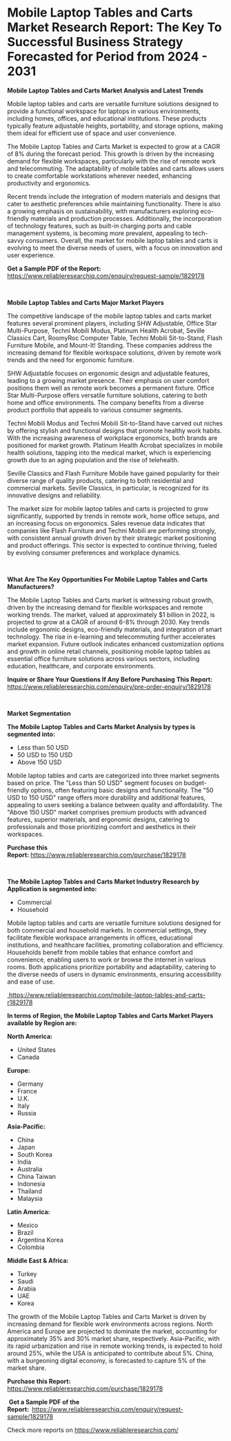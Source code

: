 <p><h1>Mobile Laptop Tables and Carts Market Research Report: The Key To Successful Business Strategy Forecasted for Period from 2024 - 2031</h1></p><p><strong>Mobile Laptop Tables and Carts Market Analysis and Latest Trends</strong></p>
<p><p>Mobile laptop tables and carts are versatile furniture solutions designed to provide a functional workspace for laptops in various environments, including homes, offices, and educational institutions. These products typically feature adjustable heights, portability, and storage options, making them ideal for efficient use of space and user convenience.</p><p>The Mobile Laptop Tables and Carts Market is expected to grow at a CAGR of 8% during the forecast period. This growth is driven by the increasing demand for flexible workspaces, particularly with the rise of remote work and telecommuting. The adaptability of mobile tables and carts allows users to create comfortable workstations wherever needed, enhancing productivity and ergonomics.</p><p>Recent trends include the integration of modern materials and designs that cater to aesthetic preferences while maintaining functionality. There is also a growing emphasis on sustainability, with manufacturers exploring eco-friendly materials and production processes. Additionally, the incorporation of technology features, such as built-in charging ports and cable management systems, is becoming more prevalent, appealing to tech-savvy consumers. Overall, the market for mobile laptop tables and carts is evolving to meet the diverse needs of users, with a focus on innovation and user experience.</p></p>
<p><strong>Get a Sample PDF of the Report:&nbsp;</strong> <a href="https://www.reliableresearchiq.com/enquiry/request-sample/1829178?utm_campaign=1896&utm_medium=2&utm_source=Github&utm_content=ia&utm_term=30122024&utm_id=mobile-laptop-tables-and-carts">https://www.reliableresearchiq.com/enquiry/request-sample/1829178</a></p>
<p>&nbsp;</p>
<p><strong>Mobile Laptop Tables and Carts Major Market Players</strong></p>
<p><p>The competitive landscape of the mobile laptop tables and carts market features several prominent players, including SHW Adjustable, Office Star Multi-Purpose, Techni Mobili Modus, Platinum Health Acrobat, Seville Classics Cart, RoomyRoc Computer Table, Techni Mobili Sit-to-Stand, Flash Furniture Mobile, and Mount-It! Standing. These companies address the increasing demand for flexible workspace solutions, driven by remote work trends and the need for ergonomic furniture.</p><p>SHW Adjustable focuses on ergonomic design and adjustable features, leading to a growing market presence. Their emphasis on user comfort positions them well as remote work becomes a permanent fixture. Office Star Multi-Purpose offers versatile furniture solutions, catering to both home and office environments. The company benefits from a diverse product portfolio that appeals to various consumer segments.</p><p>Techni Mobili Modus and Techni Mobili Sit-to-Stand have carved out niches by offering stylish and functional designs that promote healthy work habits. With the increasing awareness of workplace ergonomics, both brands are positioned for market growth. Platinum Health Acrobat specializes in mobile health solutions, tapping into the medical market, which is experiencing growth due to an aging population and the rise of telehealth.</p><p>Seville Classics and Flash Furniture Mobile have gained popularity for their diverse range of quality products, catering to both residential and commercial markets. Seville Classics, in particular, is recognized for its innovative designs and reliability.</p><p>The market size for mobile laptop tables and carts is projected to grow significantly, supported by trends in remote work, home office setups, and an increasing focus on ergonomics. Sales revenue data indicates that companies like Flash Furniture and Techni Mobili are performing strongly, with consistent annual growth driven by their strategic market positioning and product offerings. This sector is expected to continue thriving, fueled by evolving consumer preferences and workplace dynamics.</p></p>
<p>&nbsp;</p>
<p><strong>What Are The Key Opportunities For Mobile Laptop Tables and Carts Manufacturers?</strong></p>
<p><p>The Mobile Laptop Tables and Carts market is witnessing robust growth, driven by the increasing demand for flexible workspaces and remote working trends. The market, valued at approximately $1 billion in 2022, is projected to grow at a CAGR of around 6-8% through 2030. Key trends include ergonomic designs, eco-friendly materials, and integration of smart technology. The rise in e-learning and telecommuting further accelerates market expansion. Future outlook indicates enhanced customization options and growth in online retail channels, positioning mobile laptop tables as essential office furniture solutions across various sectors, including education, healthcare, and corporate environments.</p></p>
<p><strong>Inquire or Share Your Questions If Any Before Purchasing This Report:</strong> <a href="https://www.reliableresearchiq.com/enquiry/pre-order-enquiry/1829178?utm_campaign=1896&utm_medium=2&utm_source=Github&utm_content=ia&utm_term=30122024&utm_id=mobile-laptop-tables-and-carts">https://www.reliableresearchiq.com/enquiry/pre-order-enquiry/1829178</a></p>
<p>&nbsp;</p>
<p><strong>Market Segmentation</strong></p>
<p><strong>The Mobile Laptop Tables and Carts Market Analysis by types is segmented into:</strong></p>
<p><ul><li>Less than 50 USD</li><li>50 USD to 150 USD</li><li>Above 150 USD</li></ul></p>
<p><p>Mobile laptop tables and carts are categorized into three market segments based on price. The "Less than 50 USD" segment focuses on budget-friendly options, often featuring basic designs and functionality. The "50 USD to 150 USD" range offers more durability and additional features, appealing to users seeking a balance between quality and affordability. The "Above 150 USD" market comprises premium products with advanced features, superior materials, and ergonomic designs, catering to professionals and those prioritizing comfort and aesthetics in their workspaces.</p></p>
<p><strong>Purchase this Report:&nbsp;</strong><a href="https://www.reliableresearchiq.com/purchase/1829178?utm_campaign=1896&utm_medium=2&utm_source=Github&utm_content=ia&utm_term=30122024&utm_id=mobile-laptop-tables-and-carts">https://www.reliableresearchiq.com/purchase/1829178</a></p>
<p>&nbsp;</p>
<p><strong>The Mobile Laptop Tables and Carts Market Industry Research by Application is segmented into:</strong></p>
<p><ul><li>Commercial</li><li>Household</li></ul></p>
<p><p>Mobile laptop tables and carts are versatile furniture solutions designed for both commercial and household markets. In commercial settings, they facilitate flexible workspace arrangements in offices, educational institutions, and healthcare facilities, promoting collaboration and efficiency. Households benefit from mobile tables that enhance comfort and convenience, enabling users to work or browse the internet in various rooms. Both applications prioritize portability and adaptability, catering to the diverse needs of users in dynamic environments, ensuring accessibility and ease of use.</p></p>
<p><a href="https://www.reliableresearchiq.com/mobile-laptop-tables-and-carts-r1829178?utm_campaign=1896&utm_medium=2&utm_source=Github&utm_content=ia&utm_term=30122024&utm_id=mobile-laptop-tables-and-carts">&nbsp;https://www.reliableresearchiq.com/mobile-laptop-tables-and-carts-r1829178</a></p>
<p><strong>In terms of Region, the Mobile Laptop Tables and Carts Market Players available by Region are:</strong></p>
<p>
    <p> <strong> North America: </strong>
        <ul>
            <li>United States</li>
            <li>Canada</li>
        </ul>
        </p> 
    <p> <strong> Europe: </strong>
        <ul>
            <li>Germany</li>
            <li>France</li>
            <li>U.K.</li>
            <li>Italy</li>
            <li>Russia</li>
        </ul>
        </p> 
    <p> <strong> Asia-Pacific: </strong>
        <ul>
            <li>China</li>
            <li>Japan</li>
            <li>South Korea</li>
            <li>India</li>
            <li>Australia</li>
            <li>China Taiwan</li>
            <li>Indonesia</li>
            <li>Thailand</li>
            <li>Malaysia</li>
        </ul>
        </p> 
    <p> <strong> Latin America: </strong>
        <ul>
            <li>Mexico</li>
            <li>Brazil</li>
            <li>Argentina Korea</li>
            <li>Colombia</li>
        </ul>
        </p> 
    <p> <strong> Middle East & Africa: </strong>
        <ul>
            <li>Turkey</li>
            <li>Saudi</li>
            <li>Arabia</li>
            <li>UAE</li>
            <li>Korea</li>
        </ul>
    </p>
    </p>
<p><p>The growth of the Mobile Laptop Tables and Carts Market is driven by increasing demand for flexible work environments across regions. North America and Europe are projected to dominate the market, accounting for approximately 35% and 30% market share, respectively. Asia-Pacific, with its rapid urbanization and rise in remote working trends, is expected to hold around 25%, while the USA is anticipated to contribute about 5%. China, with a burgeoning digital economy, is forecasted to capture 5% of the market share.</p></p>
<p><strong>Purchase this Report: </strong><a href="https://www.reliableresearchiq.com/purchase/1829178?utm_campaign=1896&utm_medium=2&utm_source=Github&utm_content=ia&utm_term=30122024&utm_id=mobile-laptop-tables-and-carts">https://www.reliableresearchiq.com/purchase/1829178</a></p>
<p>&nbsp;<strong>Get a Sample PDF of the Report:&nbsp;&nbsp;</strong><a href="https://www.reliableresearchiq.com/enquiry/request-sample/1829178?utm_campaign=1896&utm_medium=2&utm_source=Github&utm_content=ia&utm_term=30122024&utm_id=mobile-laptop-tables-and-carts">https://www.reliableresearchiq.com/enquiry/request-sample/1829178</a></p>
<p><strong></strong></p>
<p>Check more reports on <a href="https://www.reliableresearchiq.com/?utm_campaign=1896&utm_medium=2&utm_source=Github&utm_content=ia&utm_term=30122024&utm_id=mobile-laptop-tables-and-carts">https://www.reliableresearchiq.com/</a></p>